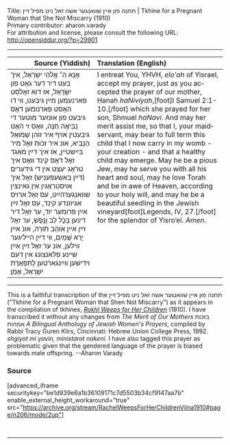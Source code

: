 <html>
<head></head>
<body>
Title: תחנה פון אײן שװאנגער אשה זאל ניט מפיל זיין | Tkhine for a Pregnant Woman that She Not Miscarry (1910)<br />
Primary contributor: aharon.varady<br />
For attribution and license, please consult the following URL: <a href="http://opensiddur.org/?p=29901">http://opensiddur.org/?p=29901</a>
<p />
<hr />

<table style="margin-left: auto;margin-right: auto;" class="draggable">
<thead><tr><th id="x" style="text-align: right;">Source (Yiddish)</th><th style="text-align: left;">Translation (English)</th></tr></thead>
<tbody>
<tr><td style="vertical-align:top;">
<div class="yiddish" lang="yi">
אָנָא ה׳ אֱלֹהֵי יִשְׂרָאֵל, איך בּעט דיר דער גאָט פון יִשְׂרָאֵל, אז דוא זאָלסט פארנעמען מײַן גיבּעט, װי דו האָסט פארנומען דאָס גיבּעט פון אונזער מוטער די נְבִיאָה חַנָה, װאָס זי האָט גיבעטין אױף איר זוהן שְׁמוּאֵל הַנָבִיא, אונ איר זְכוּת זאָל מיר בּײַשטײן, אז איך דײַן מאגד זאָל דאָס קינד װאָס איך טראָג יעצט אין די גידערים (דײַן באשעפעניש) זאָל איך אױסטראָגין אין גאינצין שװאנגערהײַט, עס זאָל ארױס אגיזונדע קינד, עס זאָל זײַן אײַן פרומער יוד, ער זאָל דיר דינען בְּכׇל לֵב וָנָפֶשׁ, ער זאָל זײַן אײַן אוֹהֵב תּוֹרָה, אונ אײַן יָרֵא שָׁמַיִם, װי דײַן הײליגער װילען, אונ ער זאָל זײַן אײַן שײנע פלאנצונג אין דעם ױדישען װײַנגארטען לְתִּפְאֶרֶת יִשְׁרָאֵל, אָמֵן׃
</span></div></td>

<td style="vertical-align:top;"><div class="english" lang="en">
I entreat You, YHVH, <em>elo'ah</em> of Yisrael, accept my prayer, just as you accepted the prayer of our mother, Ḥanah <em>haNiviyah</em>,[foot]I Samuel 2:1-10.[/foot] which she prayed for her son, Shmuel <em>haNavi</em>. And may her merit assist me, so that I, your maidservant, may bear to full term this child that I now carry in my womb - your creation - and that a healthy child may emerge. May he be a pious Jew, may he serve you with all his heart and soul, may he love Torah and be in awe of Heaven, according to your holy will, and may he be a beautiful seedling in the Jewish vineyard[foot]Legends, IV, 27.[/foot] for the splendor of Yisro’el. <em>Amen</em>.
</div></td>
</tr>
</tbody></table>

<hr />

This is a faithful transcription of the תחנה פון אײן שװאנגער אשה זאל ניט מפיל זיין ("Tkhine for a Pregnant Woman that Shen Not Miscarry") as it appears in the compilation of tkhines, <em><a href="http://opensiddur.org/?p=22300">Rokhl Weeps for Her Children</a></em> (1910). I have transcribed it without any changes from <em>The Merit of Our Mothers</em> בזכות אמהות <em>A Bilingual Anthology of Jewish Women's Prayers</em>, compiled by Rabbi Tracy Guren Klirs, Cincinnati: Hebrew Union College Press, 1992. <em>shgiyot mi yavin, ministarot nakeni.</em> I have also tagged this prayer as problematic given that the gendered language of the prayer is biased towards male offspring. --Aharon Varady

<h3>Source</h3>

[advanced_iframe securitykey="be1d939e6a1b36109171c7d5503b34cf9147aa7b" enable_external_height_workaround="true" src="https://archive.org/stream/RachelWeepsForHerChildrenVilna1910#page/n206/mode/2up"]

&nbsp;

<hr />

&nbsp;
</body>
</html>